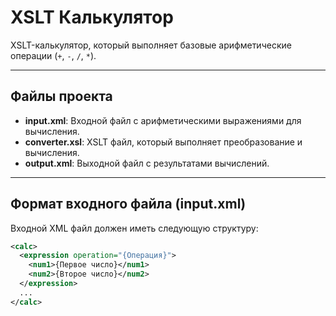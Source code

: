 # XSLT Калькулятор

XSLT-калькулятор, который выполняет базовые арифметические операции (`+`, `-`, `/`, `*`).

---

## Файлы проекта

- **input.xml**: Входной файл с арифметическими выражениями для вычисления.
- **converter.xsl**: XSLT файл, который выполняет преобразование и вычисления.
- **output.xml**: Выходной файл с результатами вычислений.

---

## Формат входного файла (input.xml)

Входной XML файл должен иметь следующую структуру:

```xml
<calc>
  <expression operation="{Операция}">
    <num1>{Первое число}</num1>
    <num2>{Второе число}</num2>
  </expression>
  ...
</calc>
